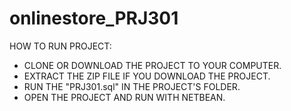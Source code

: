 # onlinestore_PRJ301
HOW TO RUN PROJECT:
- CLONE OR DOWNLOAD THE PROJECT TO YOUR COMPUTER.
- EXTRACT THE ZIP FILE IF YOU DOWNLOAD THE PROJECT.
- RUN THE "PRJ301.sql" IN THE PROJECT'S FOLDER.
- OPEN THE PROJECT AND RUN WITH NETBEAN.
